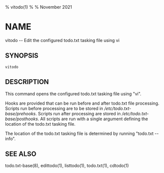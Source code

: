 % vitodo(1)
%
% November 2021

# NAME

vitodo -- Edit the configured todo.txt tasking file using vi

## SYNOPSIS

`vitodo`

## DESCRIPTION

This command opens the configured todo.txt tasking file using "vi".

Hooks are provided that can be run before and after todo.txt file processing.
Scripts run before processing are to be stored in
_/etc/todo.txt-base/prehooks_. Scripts run after processing are stored in
_/etc/todo.txt-base/posthooks_. All scripts are run with a single argument
defining the location of the todo.txt tasking file.

The location of the todo.txt tasking file is determined by running "todo.txt
\-\-info".

## SEE ALSO

todo.txt-base(8), edittodo(1), listtodo(1), todo.txt(1), cdtodo(1)

